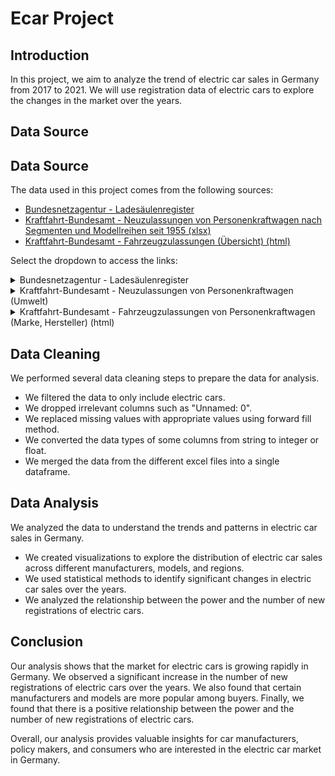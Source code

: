 # Ecar Project

## Introduction

In this project, we aim to analyze the trend of electric car sales in Germany from 2017 to 2021. We will use registration data of electric cars to explore the changes in the market over the years. 

## Data Source

## Data Source

The data used in this project comes from the following sources:

- [Bundesnetzagentur - Ladesäulenregister](https://www.bundesnetzagentur.de/DE/Fachthemen/ElektrizitaetundGas/E-Mobilitaet/Ladesaeulenkarte/start.html)
- [Kraftfahrt-Bundesamt - Neuzulassungen von Personenkraftwagen nach Segmenten und Modellreihen seit 1955 (xlsx)](https://www.kba.de/SharedDocs/Downloads/DE/Statistik/Fahrzeuge/FZ28/fz28_2023_02.xlsx?__blob=publicationFile&v=6)
- [Kraftfahrt-Bundesamt - Fahrzeugzulassungen (Übersicht) (html)](https://www.kba.de/DE/Statistik/Produktkatalog/produkte/Fahrzeuge/fz6_b_uebersicht.html)

Select the dropdown to access the links:

<details>
<summary>Bundesnetzagentur - Ladesäulenregister</summary>
    
https://www.bundesnetzagentur.de/DE/Fachthemen/ElektrizitaetundGas/E-Mobilitaet/Ladesaeulenkarte/start.html
    
</details>

<details>
<summary>Kraftfahrt-Bundesamt - Neuzulassungen von Personenkraftwagen (Umwelt)</summary>

https://www.kba.de/DE/Statistik/Fahrzeuge/Neuzulassungen/Umwelt/n_umwelt_node.html
    
</details>

<details>
<summary>Kraftfahrt-Bundesamt - Fahrzeugzulassungen von Personenkraftwagen (Marke, Hersteller) (html)</summary>

https://www.kba.de/DE/Statistik/Produktkatalog/produkte/Fahrzeuge/fz6_b_uebersicht.html
    
</details>


## Data Cleaning

We performed several data cleaning steps to prepare the data for analysis. 

- We filtered the data to only include electric cars.
- We dropped irrelevant columns such as "Unnamed: 0".
- We replaced missing values with appropriate values using forward fill method.
- We converted the data types of some columns from string to integer or float.
- We merged the data from the different excel files into a single dataframe.

## Data Analysis

We analyzed the data to understand the trends and patterns in electric car sales in Germany. 

- We created visualizations to explore the distribution of electric car sales across different manufacturers, models, and regions.
- We used statistical methods to identify significant changes in electric car sales over the years.
- We analyzed the relationship between the power and the number of new registrations of electric cars.

## Conclusion

Our analysis shows that the market for electric cars is growing rapidly in Germany. We observed a significant increase in the number of new registrations of electric cars over the years. We also found that certain manufacturers and models are more popular among buyers. Finally, we found that there is a positive relationship between the power and the number of new registrations of electric cars. 

Overall, our analysis provides valuable insights for car manufacturers, policy makers, and consumers who are interested in the electric car market in Germany.

